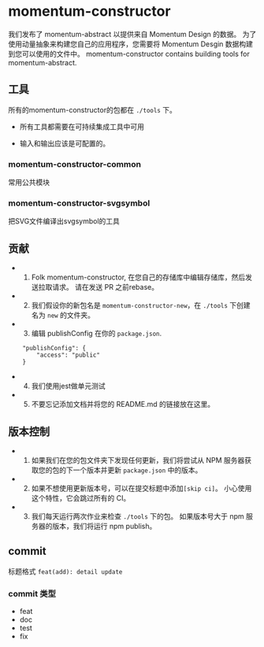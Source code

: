 # momentum-constructor

我们发布了 momentum-abstract 以提供来自 Momentum Design 的数据。 为了使用动量抽象来构建您自己的应用程序，您需要将 Momentum Desgin 数据构建到您可以使用的文件中。
momentum-constructor contains building tools for momentum-abstract.

## 工具

所有的momentum-constructor的包都在 ```./tools``` 下。

+ 所有工具都需要在可持续集成工具中可用

+ 输入和输出应该是可配置的。

### momentum-constructor-common

常用公共模块

### momentum-constructor-svgsymbol

把SVG文件编译出svgsymbol的工具

## 贡献

+ 1. Folk momentum-constructor, 在您自己的存储库中编辑存储库，然后发送拉取请求。 请在发送 PR 之前rebase。

+ 2. 我们假设你的新包名是 ```momentum-constructor-new```，在 ```./tools``` 下创建名为 ```new``` 的文件夹。

+ 3. 编辑 publishConfig 在你的 ```package.json```.

```
	"publishConfig": {
		"access": "public"
	}
```

+ 4. 我们使用jest做单元测试

+ 5. 不要忘记添加文档并将您的 README.md 的链接放在这里。

## 版本控制

+ 1. 如果我们在您的包文件夹下发现任何更新，我们将尝试从 NPM 服务器获取您的包的下一个版本并更新 ```package.json``` 中的版本。

+ 2. 如果不想使用更新版本号，可以在提交标题中添加```[skip ci]```。 小心使用这个特性，它会跳过所有的 CI。

+ 3. 我们每天运行两次作业来检查 ```./tools``` 下的包。 如果版本号大于 npm 服务器的版本，我们将运行 npm publish。

## commit

标题格式 ```feat(add): detail update```

### commit 类型

+ feat
+ doc
+ test
+ fix
